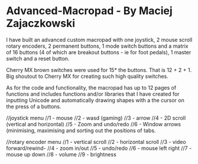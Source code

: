 # Advanced-Macropad - By Maciej Zajaczkowski

I have built an advanced custom macropad with one joystick, 2 mouse scroll rotary encoders, 2 permanent buttons, 1 mode switch buttons and a matrix of 16 buttons (4 of which
are breakout buttons - ie for foot pedals), 1 master switch and a reset button. 

Cherry MX brown switches were used for 15* the buttons. That is 12 + 2 + 1. Big shoutout to Cherry MX for creating such high quality switches.

As for the code and functionality, the macropad has up to 12 pages of functions and includes functions and/or libraries that I have created for inputting Unicode and automatically 
drawing shapes with a the cursor on the press of a buttons.







  //joystick menu
   //1 - mouse
   //2 - wasd (gaming)
   //3 - arrow
   //4 - 2D scroll (vertical and horizontal)
   //5 - Zoom and undo/redo
   //6 - Window arrows (minimising, maximising and sorting out the positions of tabs.

   //rotary encoder menu
   //1 - vertical scroll
   //2 - horizontal scroll
   //3 - video forward/rewind-
   //4 - zoom in/out
   //5 - undo/redo
   //6 - mouse left right
   //7 - mouse up down 
   //8 - volume
   //9 - brightness
